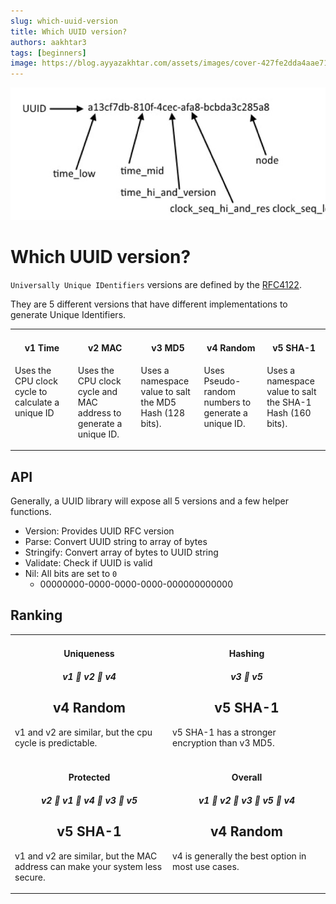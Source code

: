 ```yaml
---
slug: which-uuid-version
title: Which UUID version?
authors: aakhtar3
tags: [beginners]
image: https://blog.ayyazakhtar.com/assets/images/cover-427fe2dda4aae7109a490792a5c42fe7.jpeg
---
```


![cover](./cover.jpeg)

# Which UUID version?

`Universally Unique IDentifiers` versions are defined by the [RFC4122](https://www.ietf.org/rfc/rfc4122.txt).

They are 5 different versions that have different implementations to generate Unique Identifiers.

<!-- truncate -->

<table>
<tr>
<td valign="top" width="20%">
<h4 align="center">v1 Time</h4>

Uses the CPU clock cycle to calculate a unique ID
</td>
<td valign="top" width="20%">
<h4 align="center">v2 MAC</h4>

Uses the CPU clock cycle and MAC address to generate a unique ID.
</td>
<td valign="top" width="20%">
<h4 align="center">v3 MD5</h4>

Uses a namespace value to salt the MD5 Hash (128 bits).
</td>
<td valign="top" width="20%">
<h4 align="center">v4 Random</h4>

Uses Pseudo-random numbers to generate a unique ID.
</td>
<td valign="top" width="20%">
<h4 align="center">v5 SHA-1</h4>

Uses a namespace value to salt the SHA-1 Hash (160 bits).
</td>
</tr>
</table>

## API

Generally, a UUID library will expose all 5 versions and a few helper functions.

- Version: Provides UUID RFC version
- Parse: Convert UUID string to array of bytes
- Stringify: Convert array of bytes to UUID string
- Validate: Check if UUID is valid
- Nil: All bits are set to `0`
  - 00000000-0000-0000-0000-000000000000

## Ranking

<table>
<tr>
<td valign="top" width="50%">
<h4 align="center">Uniqueness</h4>
<h5 align="center">v1 👊 v2 👊 v4</h5>
<h2 align="center">v4 Random</h2>

v1 and v2 are similar, but the cpu cycle is predictable.
</td>
<td valign="top" width="50%">
<h4 align="center">Hashing</h4>
<h5 align="center">v3 👊 v5</h5>
<h2 align="center">v5 SHA-1</h2>

v5 SHA-1 has a stronger encryption than v3 MD5.
</td>
</tr>
<tr>
<td valign="top" width="50%">
<h4 align="center">Protected</h4>
<h5 align="center">v2 👊 v1 👊 v4 👊 v3 👊 v5</h5>
<h2 align="center">v5 SHA-1</h2>

v1 and v2 are similar, but the MAC address can make your system less secure.
</td>
<td valign="top" width="50%">
<h4 align="center">Overall</h4>
<h5 align="center">v1 👊 v2 👊 v3 👊 v5 👊 v4</h5>
<h2 align="center">v4 Random</h2>

v4 is generally the best option in most use cases.
</td>
</tr>
</table>
